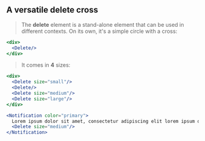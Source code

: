 ## A versatile **delete** cross

>The **delete** element is a stand-alone element that can be used in different contexts.
 On its own, it's a simple circle with a cross:
```jsx
<div>
  <Delete/>
</div>
```

>It comes in **4** sizes:

```jsx
<div>
  <Delete size="small"/>
  <Delete/>
  <Delete size="medium"/>
  <Delete size="large"/>
</div>
```

```jsx
<Notification color="primary">
  Lorem ipsum dolor sit amet, consectetur adipiscing elit lorem ipsum dolor sit amet, consectetur adipiscing elit  
  <Delete size="medium"/>
</Notification>
```
